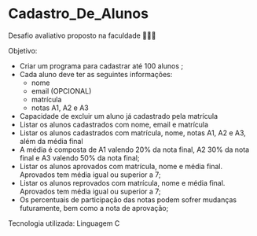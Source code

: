 # Cadastro_De_Alunos
Desafio avaliativo proposto na faculdade 👨🏻‍🎓

  Objetivo:
    
   - Criar um programa para cadastrar até 100 alunos ;
   - Cada aluno deve ter as seguintes informações:
     - nome
     - email (OPCIONAL)
     - matrícula
     - notas A1, A2 e A3
   - Capacidade de excluir um aluno já cadastrado pela matrícula
   - Listar os alunos cadastrados com nome, email e matrícula
   - Listar os alunos cadastrados com matrícula, nome, notas A1, A2 e A3, além da média final
   - A média é composta de A1 valendo 20% da nota final, A2 30% da nota final e A3 valendo 50% da nota final;
   - Listar os alunos aprovados com matrícula, nome e média final. Aprovados tem média igual ou superior a 7;
   - Listar os alunos reprovados com matrícula, nome e média final. Aprovados tem média igual ou superior a 7;
   - Os percentuais de participação das notas podem sofrer mudanças futuramente, bem como a nota de aprovação;
 
 Tecnologia utilizada: Linguagem C 
